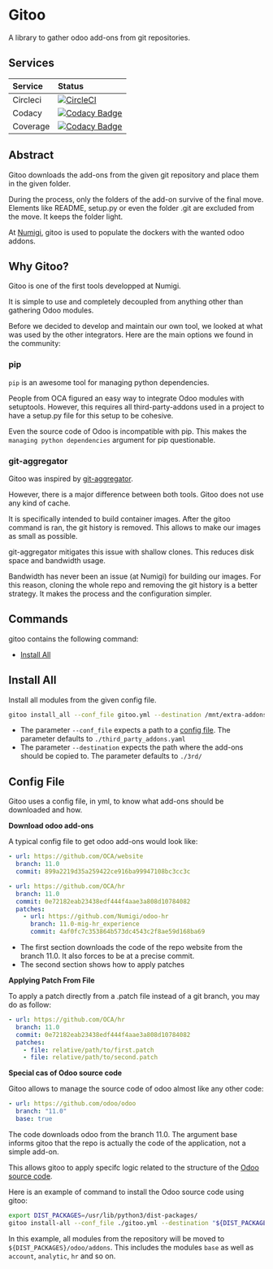# Gitoo

A library to gather odoo add-ons from git repositories.

## Services
Service|Status
:------|:----
Circleci|[![CircleCI](https://circleci.com/gh/Numigi/gitoo.svg?style=svg&circle-token=31993bf8a187dc04f276574da06879c902ae979b)](https://circleci.com/gh/Numigi/gitoo)
Codacy|[![Codacy Badge](https://api.codacy.com/project/badge/Grade/b83d84af2ad74719a097dbe0368ef2fd)](https://www.codacy.com/app/numigi/gitoo?utm_source=github.com&amp;utm_medium=referral&amp;utm_content=Numigi/gitoo&amp;utm_campaign=Badge_Grade)
Coverage|[![Codacy Badge](https://api.codacy.com/project/badge/Coverage/b83d84af2ad74719a097dbe0368ef2fd)](https://www.codacy.com/app/numigi/gitoo?utm_source=github.com&utm_medium=referral&utm_content=Numigi/gitoo&utm_campaign=Badge_Coverage)

## Abstract 
Gitoo downloads the add-ons from the given git repository and place them in the given folder.

During the process, only the folders of the add-on survive of the final move.
Elements like README, setup.py or even the folder .git are excluded from the move.
It keeps the folder light.

At [Numigi](www.numigi.com), gitoo is used to populate the dockers with the wanted odoo addons.

## Why Gitoo?

Gitoo is one of the first tools developped at Numigi.

It is simple to use and completely decoupled from anything other than gathering Odoo modules.

Before we decided to develop and maintain our own tool, we looked at what was used by the other integrators.
Here are the main options we found in the community:

### pip

``pip`` is an awesome tool for managing python dependencies.

People from OCA figured an easy way to integrate Odoo modules with setuptools.
However, this requires all third-party-addons used in a project to have a setup.py file for this setup to be cohesive.

Even the source code of Odoo is incompatible with pip.
This makes the ``managing python dependencies`` argument for pip questionable.

### git-aggregator

Gitoo was inspired by [git-aggregator](https://github.com/acsone/git-aggregator).

However, there is a major difference between both tools.
Gitoo does not use any kind of cache.

It is specifically intended to build container images.
After the gitoo command is ran, the git history is removed.
This allows to make our images as small as possible.

git-aggregator mitigates this issue with shallow clones. This reduces disk space and bandwidth usage.

Bandwidth has never been an issue (at Numigi) for building our images.
For this reason, cloning the whole repo and removing the git history is a better strategy.
It makes the process and the configuration simpler.

## Commands
gitoo contains the following command:

* [Install All](#install_all)

## <a name="install_all"></a> Install All

Install all modules from the given config file.

```bash
gitoo install_all --conf_file gitoo.yml --destination /mnt/extra-addons
```

* The parameter `--conf_file` expects a path to a [config file](#gitoo_config_file).
The parameter defaults to `./third_party_addons.yaml`
* The parameter `--destination` expects the path where the add-ons should be copied to.
The parameter defaults to `./3rd/`

## <a name="git_config_file"></a>Config File

Gitoo uses a config file, in yml, to know what add-ons should be downloaded and how.

**Download odoo add-ons**

A typical config file to get odoo add-ons would look like:

``` yaml
- url: https://github.com/OCA/website
  branch: 11.0
  commit: 899a2219d35a259422ce916ba99947108bc3cc3c

- url: https://github.com/OCA/hr
  branch: 11.0
  commit: 0e72182eab23438edf444f4aae3a808d10784082
  patches:
    - url: https://github.com/Numigi/odoo-hr
      branch: 11.0-mig-hr_experience
      commit: 4af0fc7c353864b573dc4543c2f8ae59d168ba69
```

* The first section downloads the code of the repo website from the branch 11.0. It also forces
to be at a precise commit.
* The second section shows how to apply patches

**Applying Patch From File**

To apply a patch directly from a .patch file instead of a git branch, you may do as follow:

``` yaml
- url: https://github.com/OCA/hr
  branch: 11.0
  commit: 0e72182eab23438edf444f4aae3a808d10784082
  patches:
    - file: relative/path/to/first.patch
    - file: relative/path/to/second.patch
```

**Special cas of Odoo source code**

Gitoo allows to manage the source code of odoo almost like any other code:

``` yaml
- url: https://github.com/odoo/odoo
  branch: "11.0"
  base: true
```
The code downloads odoo from the branch 11.0.
The argument base informs gitoo that the repo is actually the code of the application, not a simple add-on.

This allows gitoo to apply specifc logic related to the structure of the [Odoo source code](https://github.com/odoo/odoo).

Here is an example of command to install the Odoo source code using gitoo:

```bash
export DIST_PACKAGES=/usr/lib/python3/dist-packages/
gitoo install-all --conf_file ./gitoo.yml --destination "${DIST_PACKAGES}"
```

In this example, all modules from the repository will be moved to ``${DIST_PACKAGES}/odoo/addons``.
This includes the modules ``base`` as well as ``account``, ``analytic``, ``hr`` and so on.
